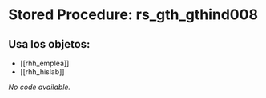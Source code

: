 # Stored Procedure: rs_gth_gthind008

## Usa los objetos:
- [[rhh_emplea]]
- [[rhh_hislab]]

*No code available.*
